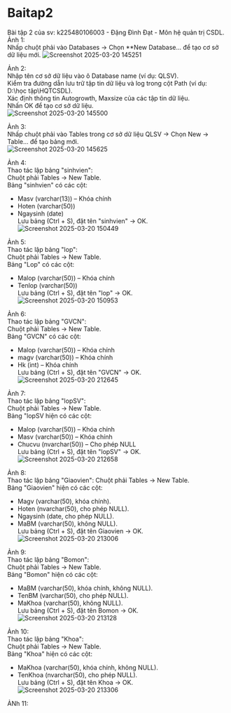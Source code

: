# Baitap2
Bài tập 2 của sv: k225480106003 - Đặng Đình Đạt - Môn hệ quản trị CSDL.  
Ảnh 1:  
Nhấp chuột phải vào Databases → Chọn **New Database... để tạo cơ sở dữ liệu mới.
![Screenshot 2025-03-20 145251](https://github.com/user-attachments/assets/0bff4950-37c0-4dfb-852e-e77d4cb319e0)  

Ảnh 2:  
Nhập tên cơ sở dữ liệu vào ô Database name (ví dụ: QLSV).  
Kiểm tra đường dẫn lưu trữ tập tin dữ liệu và log trong cột Path (ví dụ: D:\học tập\HQTCSDL).  
Xác định thông tin Autogrowth, Maxsize của các tập tin dữ liệu.  
Nhấn OK để tạo cơ sở dữ liệu.  
![Screenshot 2025-03-20 145500](https://github.com/user-attachments/assets/c04a84fb-a426-46ca-9efe-0fb121922b31)  

Ảnh 3:  
Nhấp chuột phải vào Tables trong cơ sở dữ liệu QLSV → Chọn New → Table... để tạo bảng mới.  
![Screenshot 2025-03-20 145625](https://github.com/user-attachments/assets/752ea619-5c04-4a68-87f2-24689448325e)  

Ảnh 4:  
Thao tác lập bảng "sinhvien":  
Chuột phải Tables → New Table.  
Bảng "sinhvien" có các cột:  
- Masv (varchar(13)) – Khóa chính
- Hoten (varchar(50))  
- Ngaysinh (date)  
Lưu bảng (Ctrl + S), đặt tên "sinhvien" → OK.  
![Screenshot 2025-03-20 150449](https://github.com/user-attachments/assets/69b65491-ad5b-4e17-8b78-787ed39502db)  

Ảnh 5:  
Thao tác lập bảng "lop":  
Chuột phải Tables → New Table.  
Bảng "Lop" có các cột:  
- Malop (varchar(50)) – Khóa chính  
- Tenlop (varchar(50))  
Lưu bảng (Ctrl + S), đặt tên "lop" → OK.   
![Screenshot 2025-03-20 150953](https://github.com/user-attachments/assets/eb929e71-6161-4e14-ba45-0ac9c64a4eb4)  

Ảnh 6:  
Thao tác lập bảng "GVCN":  
Chuột phải Tables → New Table.  
Bảng "GVCN" có các cột:  
- Malop (varchar(50)) – Khóa chính  
- magv (varchar(50)) – Khóa chính  
- Hk (int) – Khóa chính  
Lưu bảng (Ctrl + S), đặt tên "GVCN" → OK.   
![Screenshot 2025-03-20 212645](https://github.com/user-attachments/assets/57f340a5-fe26-49e4-9f35-c82af453649b)  

Ảnh 7:  
Thao tác lập bảng "lopSV":  
Chuột phải Tables → New Table.  
Bảng "lopSV hiện có các cột:  
- Malop (varchar(50)) – Khóa chính  
- Masv (varchar(50)) – Khóa chính  
- Chucvu (nvarchar(50)) – Cho phép NULL  
Lưu bảng (Ctrl + S), đặt tên "lopSV" → OK.   
![Screenshot 2025-03-20 212658](https://github.com/user-attachments/assets/9b3e7687-ce22-4773-89ae-70cc195f7e28)  

Ảnh 8:  
Thao tác lập bảng "Giaovien": 
Chuột phải Tables → New Table.  
Bảng "Giaovien" hiện có các cột:  
- Magv (varchar(50), khóa chính).  
- Hoten (nvarchar(50), cho phép NULL).  
- Ngaysinh (date, cho phép NULL).  
- MaBM (varchar(50), không NULL).  
Lưu bảng (Ctrl + S), đặt tên Giaovien → OK.  
![Screenshot 2025-03-20 213006](https://github.com/user-attachments/assets/5b6002fd-aa2b-45ff-9515-fb347f4e3876)  

Ảnh 9:  
Thao tác lập bảng "Bomon":  
Chuột phải Tables → New Table.  
Bảng "Bomon" hiện có các cột:  
- MaBM (varchar(50), khóa chính, không NULL).  
- TenBM (varchar(50), cho phép NULL).  
- MaKhoa (varchar(50), không NULL).  
Lưu bảng (Ctrl + S), đặt tên Bomon → OK.  
![Screenshot 2025-03-20 213128](https://github.com/user-attachments/assets/058a41c0-46f6-44a2-86ad-c12fccb9343c)

Ảnh 10:  
Thao tác lập bảng "Khoa":  
Chuột phải Tables → New Table.  
Bảng "Khoa" hiện có các cột:  
- MaKhoa (varchar(50), khóa chính, không NULL).  
- TenKhoa (nvarchar(50), cho phép NULL).  
Lưu bảng (Ctrl + S), đặt tên Khoa → OK.  
![Screenshot 2025-03-20 213306](https://github.com/user-attachments/assets/7c7ed54d-2580-48a8-9032-9f9aa18cc7ca)

ẢNh 11:  

